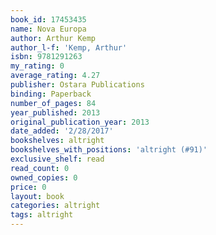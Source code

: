 ```yaml
---
book_id: 17453435
name: Nova Europa
author: Arthur Kemp
author_l-f: 'Kemp, Arthur'
isbn: 9781291263
my_rating: 0
average_rating: 4.27
publisher: Ostara Publications
binding: Paperback
number_of_pages: 84
year_published: 2013
original_publication_year: 2013
date_added: '2/28/2017'
bookshelves: altright
bookshelves_with_positions: 'altright (#91)'
exclusive_shelf: read
read_count: 0
owned_copies: 0
price: 0
layout: book
categories: altright
tags: altright
---
```

